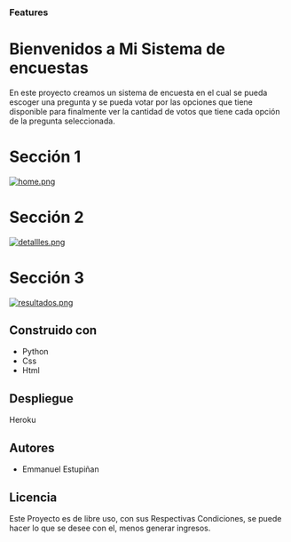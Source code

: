 ### Features

# Bienvenidos a Mi Sistema de encuestas

En este proyecto creamos un sistema de encuesta en el cual se pueda escoger una pregunta y se pueda votar por las opciones que tiene disponible para finalmente ver la cantidad de votos que tiene cada opción de la pregunta seleccionada.

# Sección 1

[![home.png](https://i.postimg.cc/RZMBdY59/home.png)](https://postimg.cc/7fQdYmZQ)

# Sección 2

[![detallles.png](https://i.postimg.cc/4N1CY1K0/detallles.png)](https://postimg.cc/8jsX3Mmd)

# Sección 3

[![resultados.png](https://i.postimg.cc/dQ8pf990/resultados.png)](https://postimg.cc/nMh3jBg8)

## Construido con

- Python
- Css
- Html

## Despliegue

Heroku

## Autores

- Emmanuel Estupiñan

## Licencia

Este Proyecto es de libre uso, con sus Respectivas Condiciones, se puede hacer lo que se desee con el, menos generar ingresos.
